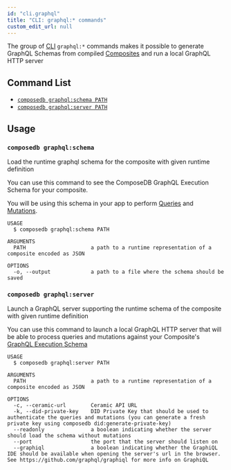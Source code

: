 ```yaml
---
id: "cli.graphql"
title: "CLI: graphql:* commands"
custom_edit_url: null
---
```


The group of [CLI](../modules/cli.md) `graphql:*` commands makes it possible to generate GraphQL Schemas from compiled [Composites](../../guides/data-modeling/composites) and run a local GraphQL HTTP server

## Command List

- [`composedb graphql:schema PATH`](#composedb-graphqlschema)
- [`composedb graphql:server PATH`](#composedb-graphqlserver)

## Usage

### `composedb graphql:schema`

Load the runtime graphql schema for the composite with given runtime definition

You can use this command to see the ComposeDB GraphQL Execution Schema for your composite.

You will be using this schema in your app to perform [Queries](../../guides/data-interactions/queries) and [Mutations](../../guides/data-interactions/mutations).

```
USAGE
  $ composedb graphql:schema PATH

ARGUMENTS
  PATH                     a path to a runtime representation of a composite encoded as JSON

OPTIONS
  -o, --output             a path to a file where the schema should be saved
```

### `composedb graphql:server`

Launch a GraphQL server supporting the runtime schema of the composite with given runtime definition

You can use this command to launch a local GraphQL HTTP server that will be able to process queries and mutations against
your Composite's [GraphQL Execution Schema](./cli.graphql.md#composedb-graphqlschema)

```
USAGE
  $ composedb graphql:server PATH

ARGUMENTS
  PATH                     a path to a runtime representation of a composite encoded as JSON

OPTIONS
  -c, --ceramic-url        Ceramic API URL
  -k, --did-private-key    DID Private Key that should be used to authenticate the queries and mutations (you can generate a fresh private key using composedb did:generate-private-key)
  --readonly               a boolean indicating whether the server should load the schema without mutations
  --port                   the port that the server should listen on
  --graphiql               a boolean indicating whether the GraphiQL IDE should be available when opening the server's url in the browser. See https://github.com/graphql/graphiql for more info on GraphiQL
  
```
